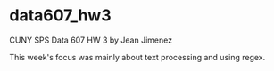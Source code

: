 # data607_hw3
CUNY SPS Data 607 HW 3 by Jean Jimenez

This week's focus was mainly about text processing and using regex.
